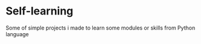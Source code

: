 # Self-learning

Some of simple projects i made to learn some modules or skills from Python language
